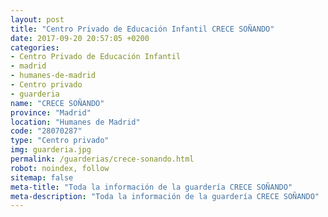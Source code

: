 ```yaml
---
layout: post
title: "Centro Privado de Educación Infantil CRECE SOÑANDO"
date: 2017-09-20 20:57:05 +0200
categories:
- Centro Privado de Educación Infantil
- madrid
- humanes-de-madrid
- Centro privado
- guarderia
name: "CRECE SOÑANDO"
province: "Madrid"
location: "Humanes de Madrid"
code: "28070287"
type: "Centro privado"
img: guarderia.jpg
permalink: /guarderias/crece-sonando.html
robot: noindex, follow
sitemap: false
meta-title: "Toda la información de la guardería CRECE SOÑANDO"
meta-description: "Toda la información de la guardería CRECE SOÑANDO"
---
```

